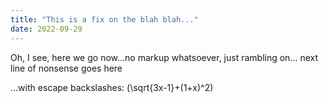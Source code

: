 ```yaml
---
title: "This is a fix on the blah blah..."
date: 2022-09-29
---
```


Oh, I see, here we go now...no markup whatsoever, just rambling on...
next line of nonsense goes here

...with escape backslashes: \(\sqrt{3x-1}+(1+x)^2\)
